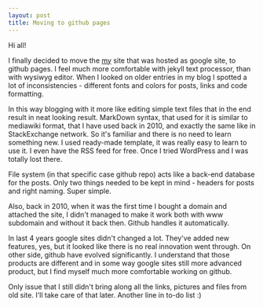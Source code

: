 ```yaml
---
layout: post
title: Moving to github pages
---
```


Hi all! 

I finally decided to move the [my](www.sheix.info) site that was hosted as google site, to github pages. I feel much more comfortable with jekyll text processor, than with wysiwyg editor. When I looked on older entries in my blog I spotted a lot of inconsistencies - different fonts and colors for posts, links and code formatting. 

In this way blogging with it more like editing simple text files that in the end result in neat looking result. MarkDown syntax, that used for it is similar to mediawiki format, that I have used back in 2010, and exactly the same like in StackExchange network. So it's familiar and there is no need to learn something new. I used ready-made template, it was really easy to learn to use it. I even have the RSS feed for free. Once I tried WordPress and I was totally lost there.

File system (in that specific case github repo) acts like a back-end database for the posts. Only two things needed to be kept in mind - headers for posts and right naming. Super simple.

Also, back in 2010, when it was the first time I bought a domain and attached the site, I didn't managed to make it work both with www subdomain and without it back then. Github handles it automatically. 

In last 4 years google sites didn't changed a lot. They've added new features, yes, but it looked like there is no real innovation went through. On other side, github have evolved significantly. I understand that those products are different and in some way google sites still more advanced product, but I find myself much more comfortable working on github. 

Only issue that I still didn't bring along all the links, pictures and files from old site. I'll take care of that later. Another line in to-do list :)


